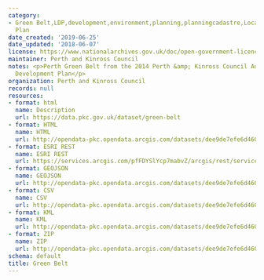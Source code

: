 ```yaml
---
category:
- Green Belt,LDP,development,environment,planning,planningcadastre,Local Development
  Plan
date_created: '2019-06-25'
date_updated: '2018-06-07'
license: https://www.nationalarchives.gov.uk/doc/open-government-licence/version/3/
maintainer: Perth and Kinross Council
notes: <p>Perth Green Belt from the 2014 Perth &amp; Kinross Council Adopted Local
  Development Plan</p>
organization: Perth and Kinross Council
records: null
resources:
- format: html
  name: Description
  url: https://data.pkc.gov.uk/dataset/green-belt
- format: HTML
  name: HTML
  url: http://opendata-pkc.opendata.arcgis.com/datasets/dee9de7efe6d460489782d361b668d7b_0
- format: ESRI REST
  name: ESRI REST
  url: https://services.arcgis.com/pfFDYSlYcp7mabvZ/arcgis/rest/services/Green_Belt/FeatureServer/0
- format: GEOJSON
  name: GEOJSON
  url: http://opendata-pkc.opendata.arcgis.com/datasets/dee9de7efe6d460489782d361b668d7b_0.geojson
- format: CSV
  name: CSV
  url: http://opendata-pkc.opendata.arcgis.com/datasets/dee9de7efe6d460489782d361b668d7b_0.csv
- format: KML
  name: KML
  url: http://opendata-pkc.opendata.arcgis.com/datasets/dee9de7efe6d460489782d361b668d7b_0.kml
- format: ZIP
  name: ZIP
  url: http://opendata-pkc.opendata.arcgis.com/datasets/dee9de7efe6d460489782d361b668d7b_0.zip
schema: default
title: Green Belt
---
```


